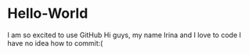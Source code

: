 # Hello-World
I am so excited to use GitHub 
Hi guys, my name Irina and I love to code
I have no idea how to commit:(
